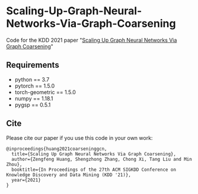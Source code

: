 # Scaling-Up-Graph-Neural-Networks-Via-Graph-Coarsening
Code for the KDD 2021 paper "[Scaling Up Graph Neural Networks Via Graph Coarsening](http://arxiv.org/abs/2106.05150)"

## Requirements
* python == 3.7
* pytorch == 1.5.0
* torch-geometric == 1.5.0
* numpy == 1.18.1
* pygsp == 0.5.1

## Cite

Please cite our paper if you use this code in your own work:

```
@inproceedings{huang2021coarseninggcn,
  title={Scaling Up Graph Neural Networks Via Graph Coarsening},
  author={Zengfeng Huang, Shengzhong Zhang, Chong Xi, Tang Liu and Min Zhou},
  booktitle={In Proceedings of the 27th ACM SIGKDD Conference on Knowledge Discovery and Data Mining (KDD '21)},
  year={2021}
}
```
